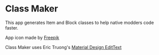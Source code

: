 # Class Maker
This app generates Item and Block classes to help native modders code faster.

App icon made by [Freepik](https://freepik.com)

Class Maker uses Eric Truong's [Material Design EditText](https://github.com/Pombo/material-edit-text)
